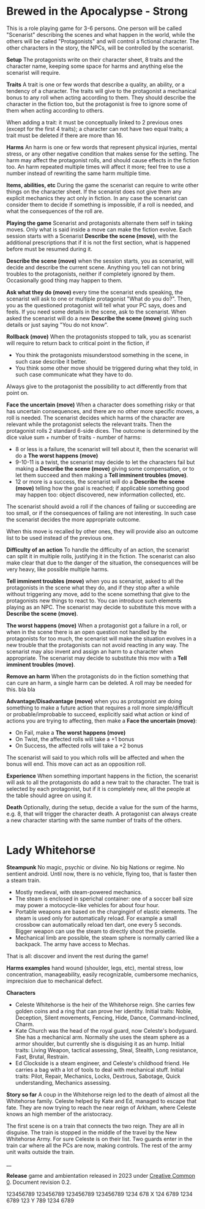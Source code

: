 
# Brewed in the Apocalypse - Strong

This is a role playing game for 3-6 persons. One person will be called
"Scenarist" describing the scenes and what happen in the world, while the
others will be called "Protagonists" and will control a fictional character. The
other characters in the story, the NPCs, will be controlled by the scenarist.

__Setup__ The protagonists write on their character sheet, 8 traits and the
character name, keeping some space for harms and anything else the scenarist
will require.

__Traits__ A trait is one or few words that describe a quality, an ability, or
a tendency of a character.  The traits will give to the protagonist a mechanical
bonus to any roll when acting according to them. They should describe the
character in the fiction too, but the protagonist is free to ignore some of them
when acting according to others.

When adding a trait: it must be conceptually linked to 2 previous ones (except
for the first 4 traits); a character can not have two equal traits; a trait
must be deleted if there are more than 16.

__Harms__ An harm is one or few words that represent physical injuries, mental
stress, or any other negative condition that makes sense for the setting.
The harm may affect the protagonist rolls, and should cause effects in the
fiction too.  An harm repeated multiple times will affect it more; feel free to
use a number instead of rewriting the same harm multiple time.

__Items, abilities, etc__ During the game the scenarist can require to write
other things on the character sheet. If the scenarist does not give them any
explicit mechanics they act only in fiction. In any case the scenarist can
consider them to decide if something is impossible, if a roll is needed, and
what the consequences of the roll are.

__Playing the game__ Scenarist and protagonists alternate them self in taking moves.
Only what is said inside a move can make the fiction evolve. Each session
starts with a Scenarist __Describe the scene (move)__, with the additional
prescriptions that if it is not the first section, what is happened before must
be resumed during it.

__Describe the scene (move)__ when the session starts, you as scenarist, will
decide and describe the current scene. Anything you tell can not bring troubles
to the protagonists, neither if completely ignored by them. Occasionally good thing
may happen to them.

__Ask what they do (move)__ every time the scenarist ends speaking, the
scenarist will ask to one or multiple protagonist "What do you do?". Then, you as
the questioned protagonist will tell what your PC says, does and feels. If you need
some details in the scene, ask to the scenarist. When asked the scenarist will
do a new __Describe the scene (move)__ giving such details or just saying "You
do not know".

__Rollback (move)__ When the protagonists stopped to talk, you as scenarist will
require to return back to critical point in the fiction, if

- You think the protagonists misunderstood something in the scene, in such case
  describe it better.
- You think some other move should be triggered during what they told, in such
  case communicate what they have to do.

Always give to the protagonist the possibility to act differently from that point on.

__Face the uncertain (move)__ When a character does something risky or that has
uncertain consequences, and there are no other more specific moves, a roll is
needed.  The scenarist decides which harms of the character are relevant while
the protagonist selects the relevant traits.  Then the protagonist rolls 2 standard
6-side dices. The outcome is determined by the dice value sum + number of
traits - number of harms:

- 8 or less is a failure, the scenarist will tell about it, then the scenarist
  will do a __The worst happens (move)__
- 9-10-11 is a twist, the scenarist may decide to let the characters fail but
  making a __Describe the scene (move)__ giving some compensation, or to let
  them succeed and then making a  __Tell imminent troubles (move)__.
- 12 or more is a success, the scenarist will do a __Describe the scene
  (move)__ telling how the goal is reached; if applicable something good may
  happen too: object discovered, new information collected, etc.

The scenarist should avoid a roll if the chances of failing or succeeding are
too small, or if the consequences of failing are not interesting. In such case
the scenarist decides the more appropriate outcome.

When this move is recalled by other ones, they will provide also an outcome
list to be used instead of the previous one.

__Difficulty of an action__ To handle the difficulty of an action, the
scenarist can split it in multiple rolls, justifying it in the fiction. The
scenarist can also make clear that due to the danger of the situation, the
consequences will be very heavy, like possible multiple harms.

__Tell imminent troubles (move)__ when you as scenarist, asked to all the
protagonists in the scene what they do, and if they stop after a while without
triggering any move, add to the scene something that give to the protagonists new
things to react to.  You can introduce such elements playing as an NPC. The
scenarist may decide to substitute this move with a __Describe the scene (move)__.

__The worst happens (move)__ When a protagonist got a failure in a roll, or when in
the scene there is an open question not handled by the protagonists for too much,
the scenarist will make the situation evolves in a new trouble that the protagonists
can not avoid reacting in any way. The scenarist may also invent and assign an
harm to a character when appropriate. The scenarist may decide to substitute
this mov with a __Tell imminent troubles (move)__.

__Remove an harm__ When the protagonists do in the fiction something that can cure
an harm, a single harm can be deleted.  A roll may be needed for this. bla bla

__Advantage/Disadvantage (move)__ when you as protagonist are doing something to
make a future action that requires a roll more simple/difficult or
probable/improbable to succeed, explicitly said what action or kind of actions
you are trying to affecting, then make a __Face the uncertain (move)__:

- On Fail, make a  __The worst happens (move)__
- On Twist, the affected rolls will take a +1 bonus
- On Success, the affected rolls will take a  +2 bonus

The scenarist will said to you which rolls will be affected and when the bonus
will end. This move can act as an opposition roll.

__Experience__ When something important happens in the fiction, the scenarist
will ask to all the protagonists do add a new trait to the character. The trait is
selected by each protagonist, but if it is completely new, all the people at the
table should agree on using it.

__Death__ Optionally, during the setup, decide a value for the sum of the
harms, e.g. 8, that will trigger the character death. A protagonist can always
create a new character starting with the same number of traits of the others.

```html,page,break

```

# Lady Whitehorse

__Steampunk__ No magic, psychic or divine. No big Nations or regime. No sentient
android. Until now, there is no vehicle, flying too, that is faster then a
steam train.

- Mostly medieval, with steam-powered mechanics.
- The steam is enclosed in sperichal container: one of a soccer ball size may
  power a motocycle-like vehicles for about four hour.
- Portable weapons are based on the charginginf of elastic elements. The steam
  is used only for automatically reload. For example a small crossbow can automatically
  reload ten dart, one every 5 seconds. Bigger weapon can use the steam to directly
  shoot the proietile.
- Mechanical limb are possible, the steam sphere is normally carried like a
  backpack. The army have access to Mechas.

That is all: discover and invent the rest during the game!

__Harms examples__ hand wound (shoulder, legs, etc), mental stress, low
concentration, manageability, easily recognizable, cumbersome mechanics,
imprecision due to mechanical defect.

__Characters__

- Celeste Whitehorse is the heir of the Whitehorse reign. She carries few golden
  coins and a ring that can prove her identity. Initial traits: Noble,
  Deception, Silent movements, Fencing, Hide, Dance, Command-inclined, Charm.
- Kate Church was the head of the royal guard, now Celeste's bodyguard. She has a
  mechanical arm. Normally she uses the steam sphere as a armor shoulder, but
  currently she is disguising it as an hump. Initial traits: Living Weapon,
  tactical assessing, Steal, Stealth, Long resistance, Fast, Brutal, Restrain.
- Ed Clockside is a steam engineer, and Celeste's childhood friend. He carries a
  bag with a lot of tools to deal with mechanical stuff. Initial traits: Pilot,
  Repair, Mechanics, Locks, Dextrous, Sabotage, Quick understanding, Mechanics
  assessing.

__Story so far__ A coup in the Whitehorse reign led to the death of almost all
the Whitehorse family.  Celeste helped by Kate and Ed, managed to escape that
fate. They are now trying to reach the near reign of Arkham, where Celeste
knows an high member of the aristocracy.

The first scene is on a train that connects the two reign. They are all in
disguise.  The train is stopped in the middle of the travel by the New
Whitehorse Army. For sure Celeste is on their list. Two guards enter in the
train car where all the PCs are now, making controls. The rest of the army unit
waits outside the train.

__

__Release__ game and ambientation released in 2023 under [Creative Common
0](https://creativecommons.org/share-your-work/public-domain/cc0/). Document revision 0.2.

123456789 123456789 123456789 123456789 1234 678 X 124 6789 1234 6789 123 Y 789 1234 6789

